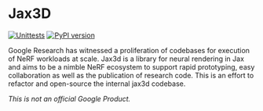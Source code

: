 # Jax3D

[![Unittests](https://github.com/google-research/jax3d/actions/workflows/test.yml/badge.svg)](https://github.com/google-research/jax3d/actions/workflows/test.yml)
[![PyPI version](https://badge.fury.io/py/jax3d.svg)](https://badge.fury.io/py/jax3d)

Google Research has witnessed a proliferation of codebases for execution of NeRF
workloads at scale. Jax3d is a library for neural rendering in Jax and aims to
be a nimble NeRF ecosystem to support rapid prototyping, easy collaboration as
well as the publication of research code. This is an effort to refactor and
open-source the internal jax3d codebase.

*This is not an official Google Product.*
